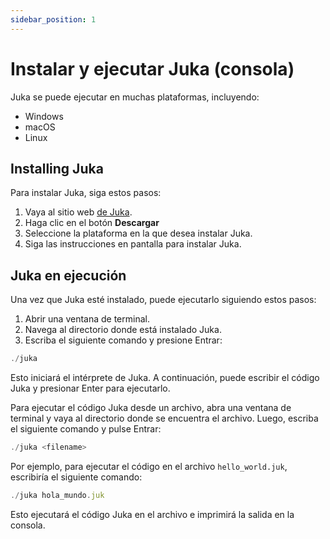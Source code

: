 ```yaml
---
sidebar_position: 1
---
```


# Instalar y ejecutar Juka (consola)

Juka se puede ejecutar en muchas plataformas, incluyendo:

* Windows
* macOS
* Linux

## Installing Juka

Para instalar Juka, siga estos pasos:

1. Vaya al sitio web [de Juka](https://jukalang.com/).
2. Haga clic en el botón **Descargar**
3. Seleccione la plataforma en la que desea instalar Juka.
4. Siga las instrucciones en pantalla para instalar Juka.

## Juka en ejecución

Una vez que Juka esté instalado, puede ejecutarlo siguiendo estos pasos:

1. Abrir una ventana de terminal.
2. Navega al directorio donde está instalado Juka.
3. Escriba el siguiente comando y presione Entrar:


```jsx
./juka
```

Esto iniciará el intérprete de Juka. A continuación, puede escribir el código Juka y presionar Enter para ejecutarlo.

Para ejecutar el código Juka desde un archivo, abra una ventana de terminal y vaya al directorio donde se encuentra el archivo. Luego, escriba el siguiente comando y pulse Entrar:

```jsx
./juka <filename>
```

Por ejemplo, para ejecutar el código en el archivo `hello_world.juk`, escribiría el siguiente comando:

```jsx
./juka hola_mundo.juk
```

Esto ejecutará el código Juka en el archivo e imprimirá la salida en la consola.

